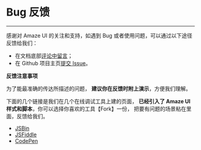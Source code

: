 # Bug 反馈
---

感谢对 Amaze UI 的关注和支持，如遇到 Bug 或者使用问题，可以通过以下途径反馈给我们：

- 在文档底部[评论中留言](#ds-thread)；
- 在 Github 项目主页[提交 Issue](https://github.com/allmobilize/amazeui/issues)。

__反馈注意事项__

为了能最准确的传达所描述的问题， __建议你在反馈时附上演示__，方便我们理解。

下面的几个链接是我们在几个在线调试工具上建的页面， __已经引入了 Amaze UI 样式和脚本__，你可以选择你喜欢的工具<span class="am-text-danger">【Fork】</span>一份， 把要有问题的场景粘在里面，反馈给我们。

- [JSBin](http://jsbin.com/kijiqu/1/edit?html,output)
- [JSFiddle](http://jsfiddle.net/hegfirose/W22fV/)
- [CodePen](http://codepen.io/minwe/pen/AEeup)